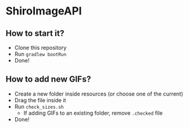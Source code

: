 # ShiroImageAPI
## How to start it?
- Clone this repository
- Run `gradlew bootRun`
- Done!

## How to add new GIFs?
- Create a new folder inside resources (or choose one of the current)
- Drag the file inside it
- Run `check_sizes.sh`
  - If adding GIFs to an existing folder, remove `.checked` file
- Done!
